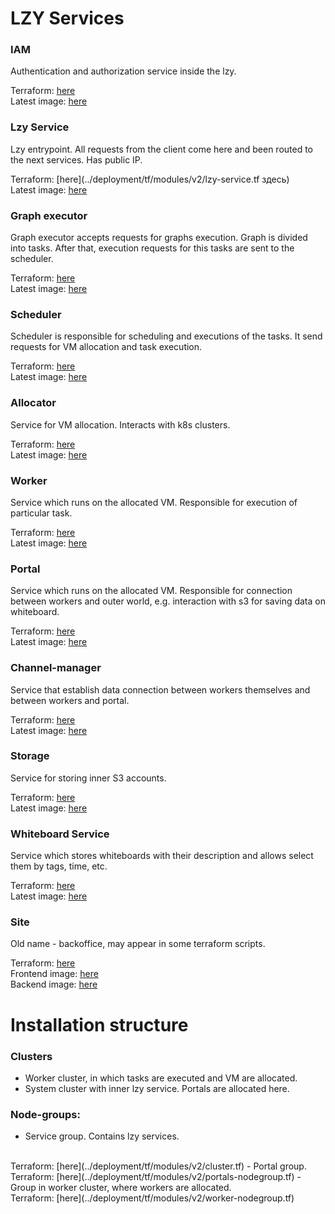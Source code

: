 # LZY Services

### IAM
Authentication and authorization service inside the lzy.

Terraform: [here](../deployment/tf/modules/v2/iam.tf)
<br>
Latest image: [here](https://hub.docker.com/layers/lzydock/iam/1.0/images/sha256-f9b643a35e0902572a11d244a1302932e21fc1d501e9b7e76da575de3240be0f)

### Lzy Service
Lzy entrypoint. All requests from the client come here and been routed to the next services. Has public IP.

Terraform: [here](../deployment/tf/modules/v2/lzy-service.tf здесь)
<br>
Latest image: [here](https://hub.docker.com/layers/lzydock/lzy-service/1.1/images/sha256-3941b3b56b0d9d536c02925ee4c77696b11db63a3575b7db1a60c0baa94a56ac)

### Graph executor
Graph executor accepts requests for graphs execution. Graph is divided into tasks. After that, execution requests for this tasks are sent to the scheduler.   

Terraform: [here](../deployment/tf/modules/v2/graph-executor.tf)
<br>
Latest image: [here](https://hub.docker.com/layers/lzydock/graph-executor/1.1/images/sha256-0e081f7f53c867759980f0f2fa0d140108ade6b5d7b668a4de2a540cabb3c33c)

### Scheduler
Scheduler is responsible for scheduling and executions of the tasks. It send requests for VM allocation and task execution.

Terraform: [here](../deployment/tf/modules/v2/scheduler.tf)
<br>
Latest image: [here](https://hub.docker.com/layers/lzydock/scheduler/1.0/images/sha256-88488497fe11d980b62abf6af40d8b2138e6533e4d69f0e21f221ebca98733d9)

### Allocator
Service for VM allocation. Interacts with k8s clusters. 

Terraform: [here](https://github.com/lambdazy/lzy/tree/81f9fb01d8f29cfd41eae1d7b3587a53f714f1af/deployment/tf/modules/v2/allocator.tf)
<br>
Latest image: [here](https://hub.docker.com/layers/lzydock/allocator/1.1/images/sha256-8785f078a2dab8d743850cb98d049dab2fa06f6fa758252f16994180df43e7fb)

### Worker
Service which runs on the allocated VM. Responsible for execution of particular task.

Terraform: [here](../deployment/tf/modules/v2/worker-nodegroup.tf)
<br>
Latest image: [here](https://hub.docker.com/layers/lzydock/worker/1.2/images/sha256-314ab64ce0669f093a41641d8986ad55049b744368f9f64b823bc611c214c053)

### Portal
Service which runs on the allocated VM. Responsible for connection between workers and outer world, e.g. interaction with s3 for saving data on whiteboard.

Terraform: [here](../deployment/tf/modules/v2/portals-nodegroup.tf)
<br>
Latest image: [here](https://hub.docker.com/layers/lzydock/portal/1.1/images/sha256-d63db3968bfdf9af00e16d995c16f1cd224733135275fa9527510a90d20510f6)

### Channel-manager
Service that establish data connection between workers themselves and between workers and portal.

Terraform: [here](../deployment/tf/modules/v2/channel-manager.tf)
<br>
Latest image: [here](https://hub.docker.com/layers/lzydock/channel-manager/1.0/images/sha256-b2676258659e163d77015554fce5e27b8807364cf1ce9dc12dccf8dede4487d2)

### Storage
Service for storing inner S3 accounts.

Terraform: [here](../deployment/tf/modules/v2/storage.tf)
<br>
Latest image: [here](https://hub.docker.com/layers/lzydock/storage/1.0/images/sha256-e9b452d68d98a6f86b2da47324c496a8cda14cf568ca589865636a866e973d15)

### Whiteboard Service
Service which stores whiteboards with their description and allows select them by tags, time, etc.

Terraform: [here](../deployment/tf/modules/v2/whiteboard.tf)
<br>
Latest image: [here](https://hub.docker.com/layers/lzydock/whiteboard/1.0/images/sha256-7ad1bd2b044ad3cfdcfe6ff51b2628de83c7527762bac125f3f08f4d44a66bab)

### Site

Old name - backoffice, may appear in some terraform scripts.

Terraform: [here](../deployment/tf/modules/v2/site.tf)
<br>
Frontend image: [here](https://hub.docker.com/layers/lzydock/site-frontend/1.0/images/sha256-5ae6483caecec2c0866b79acccef79273556bf1813b1d39959e29099f5a98645)
<br>
Backend image: [here](https://hub.docker.com/layers/lzydock/site/1.1/images/sha256-f673a65bc35dc3032e2f679586afc7e58cc08229802da1ae3289369c5622c3b4)

# Installation structure

### Clusters
- Worker cluster, in which tasks are executed and VM are allocated.
- System cluster with inner lzy service. Portals are allocated here.

### Node-groups:

- Service group. Contains lzy services.
<br>
  Terraform: [here](../deployment/tf/modules/v2/cluster.tf)
- Portal group.
<br>
  Terraform: [here](../deployment/tf/modules/v2/portals-nodegroup.tf)
- Group in worker cluster, where workers are allocated.
<br>
  Terraform: [here](../deployment/tf/modules/v2/worker-nodegroup.tf)